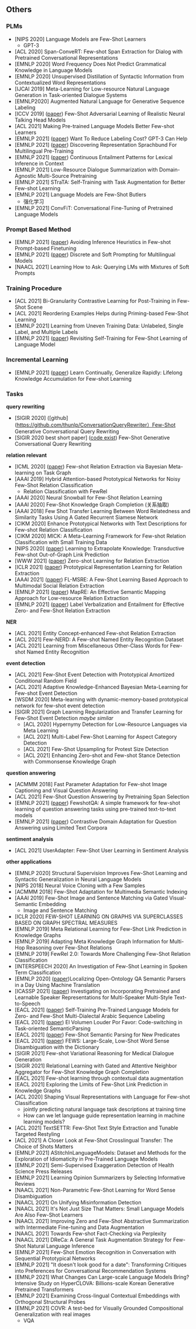 ## Others

### PLMs
- [NIPS 2020] Language Models are Few-Shot Learners
    * GPT-3
- [ACL 2020] Span-ConveRT: Few-shot Span Extraction for Dialog with Pretrained Conversational Representations
- [EMNLP 2020] Word Frequency Does Not Predict Grammatical Knowledge in Language Models
- [EMNLP 2020] Unsupervised Distillation of Syntactic Information from Contextualized Word Representations
- [IJCAI 2019] Meta-Learning for Low-resource Natural Language Generation in Task-oriented Dialogue Systems
- [EMNLP2020] Augmented Natural Language for Generative Sequence Labeling
- [ICCV 2019] ([paper](http://openaccess.thecvf.com/content_ICCV_2019/papersZakharov_Few-Shot_Adversarial_Learning_of_Realistic_Neural_Talking_Head_Models_ICCV_2019_paper.pdf)) Few-Shot Adversarial Learning of Realistic Neural Talking Head Models
- [ACL 2021] Making Pre-trained Language Models Better Few-shot Learners
- [EMNLP 2021] ([paper](https://arxiv.org/abs/2108.13487))  Want To Reduce Labeling Cost? GPT-3 Can Help
- [EMNLP 2021] ([paper](https://arxiv.org/abs/2109.00271)) Discovering Representation Sprachbund For Multilingual Pre-Training
- [EMNLP 2021] ([paper](https://arxiv.org/abs/2109.03695))  Continuous Entailment Patterns for Lexical Inference in Context
- [EMNLP 2021] Low-Resource Dialogue Summarization with Domain-Agnostic Multi-Source Pretraining
- [EMNLP 2021] STraTA: Self-Training with Task Augmentation for Better Few-shot Learning
- [EMNLP 2021] Language Models are Few-Shot Butlers
	- 强化学习 
- [EMNLP 2021] ConvFiT: Conversational Fine-Tuning of Pretrained Language Models

### Prompt Based Method
- [EMNLP 2021] ([paper](https://arxiv.org/abs/2109.04144)) Avoiding Inference Heuristics in Few-shot Prompt-based Finetuning
- [EMNLP 2021] ([paper](https://arxiv.org/abs/2109.03630)) Discrete and Soft Prompting for Multilingual Models
- [NAACL 2021] Learning How to Ask: Querying LMs with Mixtures of Soft Prompts

### Training Procedure
- [ACL 2021] Bi-Granularity Contrastive Learning for Post-Training in Few-Shot Scene
- [ACL 2021] Reordering Examples Helps during Priming-based Few-Shot Learning
- [EMNLP 2021] Learning from Uneven Training Data: Unlabeled, Single Label, and Multiple Labels
- [EMNLP 2021] ([paper](https://arxiv.org/abs/2110.01256)) Revisiting Self-Training for Few-Shot Learning of Language Model

### Incremental Learning
- [EMNLP 2021] ([paper](https://arxiv.org/abs/2104.08808))  Learn Continually, Generalize Rapidly: Lifelong Knowledge Accumulation for Few-shot Learning

### Tasks
**query rewriting**
- [SIGIR 2020] ([github](https://github.com/thunlp/ConversationQueryRewriter）Few-Shot Generative Conversational Query Rewriting
- [SIGIR 2020 best short paper] ([code exist]()) Few-Shot Generative Conversational Query Rewriting

**relation relevant**
- [ICML 2020] ([paper](https://arxiv.org/abs/2007.02387)) Few-shot Relation Extraction via Bayesian Meta-learning on Task Graph
- [AAAI 2019] Hybrid Attention-based Prototypical Networks for Noisy Few-Shot Relation Classification
    * Relation Classification with FewRel
- [AAAI 2020] Neural Snowball for Few-Shot Relation Learning
- [AAAI 2020] Few-Shot Knowledge Graph Completion (关系抽取)
- [AAAI 2018] Few Shot Transfer Learning Between Word Relatedness and Similarity Tasks Using A Gated Recurrent Siamese Network
- [CIKM 2020] Enhance Prototypical Networks with Text Descriptions for Few-shot Relation Classification
- [CIKM 2020] MICK: A Meta-Learning Framework for Few-shot Relation Classification with Small Training Data
- [NIPS 2020] ([paper](https://arxiv.org/pdf/2006.06648.pdf)) Learning to Extrapolate Knowledge: Transductive Few-shot Out-of-Graph Link Prediction
- [WWW 2021] ([paper](https://arxiv.org/pdf/2011.07126.pdf)) Zero-shot Learning for Relation Extraction
- [ICLR 2021] ([paper](https://arxiv.org/abs/2103.11647)) Prototypical Representation Learning for Relation Extraction
- [AAAI 2021] ([paper](https://www.aaai.org/AAAI21Papers/AAAI-2215.WanH.pdf)) FL-MSRE: A Few-Shot Learning Based Approach to Multimodal Social Relation Extraction
- [EMNLP 2021] ([paper](https://arxiv.org/abs/2109.04108)) MapRE: An Effective Semantic Mapping Approach for Low-resource Relation Extraction
- [EMNLP 2021] ([paper](https://arxiv.org/abs/2109.03659)) Label Verbalization and Entailment for Effective Zero- and Few-Shot Relation Extraction

**NER**
- [ACL 2021] Entity Concept-enhanced Few-shot Relation Extraction
- [ACL 2021] Few-NERD: A Few-shot Named Entity Recognition Dataset
- [ACL 2021] Learning from Miscellaneous Other-Class Words for Few-shot Named Entity Recognition

**event detection**
- [ACL 2021] Few-Shot Event Detection with Prototypical Amortized Conditional Random Field
- [ACL 2021] Adaptive Knowledge-Enhanced Bayesian Meta-Learning for Few-shot Event Detection
- [WSDM 2020] Meta-learning with dynamic-memory-based prototypical network for few-shot event detection
- [SIGIR 2021] Graph Learning Regularization and Transfer Learning for Few-Shot Event Detection
*maybe similar*
  - [ACL 2020] Hypernymy Detection for Low-Resource Languages via Meta Learning
  - [ACL 2021] Multi-Label Few-Shot Learning for Aspect Category Detection
  - [ACL 2021] Few-Shot Upsampling for Protest Size Detection
  - [ACL 2021] Enhancing Zero-shot and Few-shot Stance Detection with Commonsense Knowledge Graph

**question answering**
- [ACMMM 2018] Fast Parameter Adaptation for Few-shot Image Captioning and Visual Question Answering
- [ACL 2021] Few-Shot Question Answering by Pretraining Span Selection
- [EMNLP 2021] ([paper](https://arxiv.org/abs/2109.01951)) FewshotQA: A simple framework for few-shot learning of question answering tasks using pre-trained text-to-text models
- [EMNLP 2021] ([paper](http://arxiv.org/abs/2108.13854)) Contrastive Domain Adaptation for Question Answering using Limited Text Corpora

**sentiment analysis**
- [ACL 2021] UserAdapter: Few-Shot User Learning in Sentiment Analysis

**other applications**
- [EMNLP 2020] Structural Supervision Improves Few-Shot Learning and Syntactic Generalization in Neural Language Models
- [NIPS 2018] Neural Voice Cloning with a Few Samples
- [ACMMM 2018] Few-Shot Adaptation for Multimedia Semantic Indexing
- [AAAI 2019] Few-Shot Image and Sentence Matching via Gated Visual-Semantic Embedding
    * Image and Sentence Matching
- [ICLR 2020] FEW-SHOT LEARNING ON GRAPHS VIA SUPERCLASSES BASED ON GRAPH SPECTRAL MEASURES
- [EMNLP 2019] Meta Relational Learning for Few-Shot Link Prediction in Knowledge Graphs
- [EMNLP 2019] Adapting Meta Knowledge Graph Information for Multi-Hop Reasoning over Few-Shot Relations
- [EMNLP 2019] FewRel 2.0: Towards More Challenging Few-Shot Relation Classification
- [INTERSPEECH 2020] An Investigation of Few-Shot Learning in Spoken Term Classification
- [EMNLP 2020] ([paper](https://arxiv.org/abs/2010.05106))Localizing Open-Ontology QA Semantic Parsers in a Day Using Machine Translation
- [ICASSP 2021] ([paper](https://arxiv.org/abs/2103.04088)) Investigating on Incorporating Pretrained and Learnable Speaker Representations for Multi-Speaker Multi-Style Text-to-Speech
- [EACL 2021] ([paper](https://arxiv.org/abs/2101.04758)) Self-Training Pre-Trained Language Models for Zero- and Few-Shot Multi-Dialectal Arabic Sequence Labeling
- [EACL 2021] ([paper](https://arxiv.org/abs/2101.10524)) El Volumen Louder Por Favor: Code-switching in Task-oriented SemanticParsing
- [EACL 2021] ([paper](https://arxiv.org/abs/2101.10708)) Few-Shot Semantic Parsing for New Predicates
- [EACL 2021] ([paper](https://arxiv.org/abs/2102.07983)) FEWS: Large-Scale, Low-Shot Word Sense Disambiguation with the Dictionary
- [SIGIR 2021] Few-shot Variational Reasoning for Medical Dialogue Generation
- [SIGIR 2021] Relational Learning with Gated and Attentive Neighbor Aggregator for Few-Shot Knowledge Graph Completion
- [EACL 2021] Few-shot learning through contextual data augmentation
- [EACL 2021] Exploring the Limits of Few-Shot Link Prediction in Knowledge Graphs
- [ACL 2020] Shaping Visual Representations with Language for Few-shot Classification
    * jointly predicting natural language task descriptions at training time
    * How can we let language guide representation learning in machine learning models? 
- [ACL 2021] TextSETTR: Few-Shot Text Style Extraction and Tunable Targeted Restyling
- [ACL 2021] A Closer Look at Few-Shot Crosslingual Transfer: The Choice of Shots Matters
- [EMNLP 2021] AStitchInLanguageModels: Dataset and Methods for the Exploration of Idiomaticity in Pre-Trained Language Models
- [EMNLP 2021] Semi-Supervised Exaggeration Detection of Health Science Press Releases
- [EMNLP 2021] Learning Opinion Summarizers by Selecting Informative Reviews
- [NAACL 2021] Non-Parametric Few-Shot Learning for Word Sense Disambiguation
- [NAACL 2021] On Unifying Misinformation Detection
- [NAACL 2021] It's Not Just Size That Matters: Small Language Models Are Also Few-Shot Learners
- [NAACL 2021] Improving Zero and Few-Shot Abstractive Summarization with Intermediate Fine-tuning and Data Augmentation
- [NAACL 2021] Towards Few-shot Fact-Checking via Perplexity
- [NAACL 2021] DReCa: A General Task Augmentation Strategy for Few-Shot Natural Language Inference
- [EMNLP 2021] Few-Shot Emotion Recognition in Conversation with Sequential Prototypical Networks
- [EMNLP 2021] "It doesn't look good for a date": Transforming Critiques into Preferences for Conversational Recommendation Systems
- [EMNLP 2021] What Changes Can Large-scale Language Models Bring? Intensive Study on HyperCLOVA: Billions-scale Korean Generative Pretrained Transformers
- [EMNLP 2021] Examining Cross-lingual Contextual Embeddings with Orthogonal Structural Probes
- [EMNLP 2021] COVR: A test-bed for Visually Grounded Compositional Generalization with real images
    * VQA
